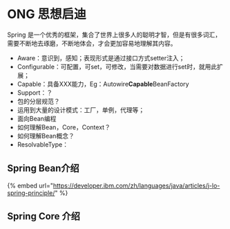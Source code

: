 # ONG 思想启迪

Spring 是一个优秀的框架，集合了世界上很多人的聪明才智，但是有很多词汇，需要不断地去琢磨，不断地体会，才会更加容易地理解其内容。

* Aware：意识到，感知；表现形式是通过接口方式setter注入；
* Configurable：可配置，可set，可修改，当需要对数据进行set时，就用此扩展；
* Capable：具备XXX能力，Eg：Autowire**Capable**BeanFactory
* Support：？
* 包的分层规范？
* 运用到大量的设计模式：工厂，单例，代理等；
* 面向Bean编程
* 如何理解Bean，Core，Context？
* 如何理解Bean概念？
* ResolvableType：

## Spring Bean介绍

{% embed url="https://developer.ibm.com/zh/languages/java/articles/j-lo-spring-principle/" %}



## Spring Core 介绍



